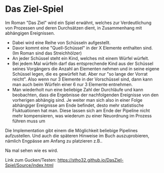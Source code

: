 # Das Ziel-Spiel

Im Roman "Das Ziel" wird ein Spiel erwähnt, welches zur Verdeutlichung von Prozessen und deren Durchsätzen dient, in Zusammenhang mit abhängigen Ereignissen.

  - Dabei wird eine Reihe von Schüsseln aufgestellt.
  - Davor kommt eine "Quell-Schüssel" in der X Elemente enthalten sind. (Im Roman sind das Streichhölzer) 
  - An jeder Schüssel steht ein Kind, welches mit einem Würfel würfelt.
  - Bei jedem Mal würfeln darf das entsprechende Kind aus der Schüssel seines Vorgängers die Anzahl an Elementen nehmen und in seine eigene Schüssel legen, die es gewürfelt hat. Aber nur "so lange der Vorrat reicht". Also wenn nur 3 Elemente in der Vorschüssel sind, dann kann man auch beim Würfeln einer 6 nur 3 Elemente entnehmen. 
  - Man wiederholt nun eine beliebige Zahl der Durchläufe und kann beobachten, dass die Ergebnisse der nachfolgenden Ereignisse von den vorherigen abhängig sind. Je weiter man sich also in einer Folge abhängiger Ereignisse am Ende befindet, desto mehr statistische Fluktuationen hat man. Diese lassen sich am Ende der Pipeline nicht mehr kompensieren, was wiederum zu einer Neuordnung im Prozess führen muss um 

Die Implementation gibt einem die Möglichkeit beliebige Pipelines aufzustellen.
Und auch die späteren Hinweise im Buch auszuprobieren, nämlich Engpässe am Anfang zu platzieren z.B..

Na mal sehen wie es wird.

Link zum Gucken/Testen: https://stho32.github.io/DasZiel-Spiel/Source/index.html
